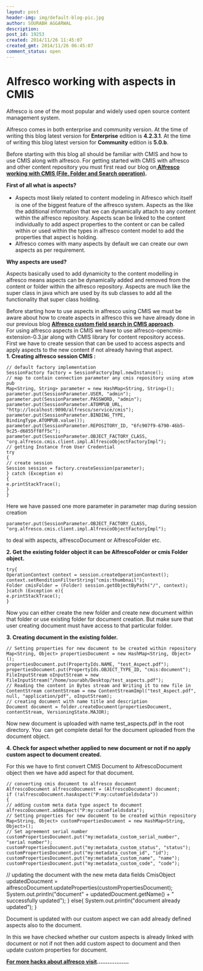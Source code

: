 ```yaml
---
layout: post
header-img: img/default-blog-pic.jpg
author: SOURABH AGGARWAL
description: 
post_id: 19253
created: 2014/11/26 11:45:07
created_gmt: 2014/11/26 06:45:07
comment_status: open
---
```


# Alfresco working with aspects in CMIS

<p>Alfresco is one of the most popular and widely used open source content management system.</p>
<p>Alfresco comes in both enterprise and community version. At the time of writing this blog latest version for <strong>Enterprise</strong> edition is <strong>4.2.3.1</strong>. At the time of writing this blog latest version for <strong>Community</strong> edition is <strong>5.0.b</strong>.</p>
<p>Before starting with this blog all should be familiar with CMIS and how to use CMIS along with alfresco. For getting started with CMIS with alfresco and other content repository you must first read our blog on<strong><a href="http://xebee.xebia.in/?p=19243&amp;preview=true"> Alfresco working with CMIS (File, Folder and Search operation)</a>. </strong></p>
<p><strong>First of all what is aspects?</strong>
<ul>
    <li><span style="line-height: 1.5em;">Aspects most likely related to content modeling in Alfresco which itself is one of the biggest feature of the alfresco system. Aspects as the like the additional information that we can dynamically attach to any content within the alfresco repository. Aspects scan be linked to the content individually to add aspect properties to the content or can be called within or used within the types in alfresco content model to add the properties that aspect is holding.</span></li>
    <li>Alfresco comes with many aspects by default we can create our own aspects as per requirement.</li>
</ul>
<strong>Why aspects are used?</strong></p>
<p>Aspects basically used to add dynamicity to the content modelling in alfresco means aspects can be dynamically added and removed from the content or folder within the alfresco repository. Aspects are much like the super class in java which are used by its sub classes to add all the functionality that super class holding.
<div>Before starting how to use aspects in alfresco using CMIS we must be aware about how to create aspects in alfresco this we have already done in our previous blog <a href="http://xebee.xebia.in/index.php/2014/11/20/alfresco-custom-field-search-in-cmis-approach/"><strong><strong>Alfresco</strong> custom field search in CMIS approach</strong></a>.<strong>
</strong></div>
<div></div>
<div>For using alfresco aspects in CMIS we have to use alfresco-opencmis-extension-0.3.jar along with CMIS library for content repository access.</div>
<div></div>
<div>First we have to create session that can be used to access aspects and apply aspects to the new content if not already having that aspect.</div>
<div></div>
<div><strong>1. Creating alfresco session CMIS : </strong></div>
<div></div>
<div></p>
<p><code>// default factory implementation
SessionFactory factory = SessionFactoryImpl.newInstance();
// map to contain connection parameter any cmis repository using atom pub
Map&lt;String, String&gt; parameter = new HashMap&lt;String, String&gt;();
parameter.put(SessionParameter.USER, "admin");
parameter.put(SessionParameter.PASSWORD, "admin");
parameter.put(SessionParameter.ATOMPUB_URL, "http://localhost:9090/alfresco/service/cmis");
parameter.put(SessionParameter.BINDING_TYPE, BindingType.ATOMPUB.value());
parameter.put(SessionParameter.REPOSITORY_ID, "6fc907f9-6790-46b5-9c25-d6855ff8ff5c");
parameter.put(SessionParameter.OBJECT_FACTORY_CLASS, "org.alfresco.cmis.client.impl.AlfrescoObjectFactoryImpl");
// getting Instance from User Credential
try
{
// create session
Session session = factory.createSession(parameter);
} catch (Exception e)
{
e.printStackTrace();
}
}
</code></p>
<p>Here we have passed one more parameter in parameter map during session creation</p>
<p><code>parameter.put(SessionParameter.OBJECT_FACTORY_CLASS, "org.alfresco.cmis.client.impl.AlfrescoObjectFactoryImpl");</code></p>
<p>to deal with aspects, alfrescoDocument or AlfrescoFolder etc.</p>
<p><strong>2. Get the existing folder object it can be AlfrescoFolder or cmis Folder object.</strong></p>
<p><code>try{
OperationContext context = session.createOperationContext();
context.setRenditionFilterString("cmis:thumbnail");
Folder cmisFolder = (Folder) session.getObjectByPath("/", context);
}catch (Exception e){
e.printStackTrace();
}
</code></p>
<p>Now you can either create the new folder and create new document within that folder or use existing folder for document creation. But make sure that user creating document must have access to that particular folder.</p>
<p><strong>3. Creating document in the existing folder.</strong></p>
<p><code>// Setting properties for new document to be created within repository
Map&lt;String, Object&gt; propertiesDocument = new HashMap&lt;String, Object&gt;();
propertiesDocument.put(PropertyIds.NAME, "test_Aspect.pdf");
propertiesDocument.put(PropertyIds.OBJECT_TYPE_ID, "cmis:document");
FileInputStream oInputStream = new FileInputStream("/home/sourabh/Desktop/test_aspects.pdf");
// Reading the content in Bytes stream and Writing it to new file in
ContentStream contentStream = new ContentStreamImpl("test_Aspect.pdf", null, "application/pdf", oInputStream);
// creating document with name title and description
Document document = folder.createDocument(propertiesDocument, contentStream, VersioningState.MAJOR);
</code></p>
<p>Now new document is uploaded with name test_aspects.pdf in the root directory. You  can get complete detail for the document uploaded from the document object.</p>
<p><strong>4. Check for aspect whether applied to new document or not if no apply custom aspect to document created.</strong></p>
<p>For this we have to first convert CMIS Document to AlfrescoDocument object then we have add aspect for that document.</p>
<p><code>// converting cmis document to alfresco document
AlfrescoDocument alfrescoDocument = (AlfrescoDocument) document;
if (!alfrescoDocument.hasAspect("P:my:cutomfieldsdata"))
{
// adding custom meta data type aspect to document
alfrescoDocument.addAspect("P:my:cutomfieldsdata");
// Setting properties for new document to be created within repository
Map&lt;String, Object&gt; customPropertiesDocument = new HashMap&lt;String, Object&gt;();
// Set agreement serial number
customPropertiesDocument.put("my:metadata_custom_serial_number", "serial number");
customPropertiesDocument.put("my:metadata_custom_status", "status");
customPropertiesDocument.put("my:metadata_custom_id", "id");
customPropertiesDocument.put("my:metadata_custom_name", "name");
customPropertiesDocument.put("my:metadata_custom_code", "code");</code></p>
<p>// updating the document with the new meta data fields
CmisObject updatedDoucment = alfrescoDocument.updateProperties(customPropertiesDocument);
System.out.println("document" + updatedDoucment.getName() + " successfully updated");
} else{
System.out.println("document already updated");
}</p>
<p>Document is updated with our custom aspect we can add already defined aspects also to the document.</p>
<p>In this we have checked whether our custom aspects is already linked with document or not if not then add custom aspect to document and then update custom properties for document.</p>
<p><strong><a href="http://xebee.xebia.in/index.php/tag/alfresco/">For more hacks about alfresco visit</a>..................</strong></p>
</div>
